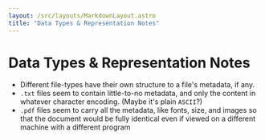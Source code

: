 ```yaml
---
layout: /src/layouts/MarkdownLayout.astro
title: "Data Types & Representation Notes"
---
```

# Data Types & Representation Notes

* Different file-types have their own structure to a file's metadata, if any.
* `.txt` files seem to contain little-to-no metadata, and only the content in whatever character encoding. (Maybe it's plain `ASCII`?)
* `.pdf` files seem to carry all the metadata, like fonts, size, and images so that the document would be fully identical even if viewed on a different machine with a different program
